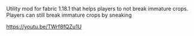 Utility mod for fabric 1.18.1 that helps players to not break immature crops. Players can still break immature crops by sneaking

https://youtu.be/TWrf8fQZu1U